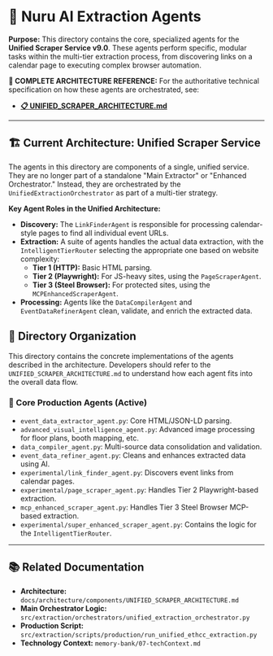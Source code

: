 # 🤖 Nuru AI Extraction Agents

**Purpose:** This directory contains the core, specialized agents for the **Unified Scraper Service v9.0**. These agents perform specific, modular tasks within the multi-tier extraction process, from discovering links on a calendar page to executing complex browser automation.

**📖 COMPLETE ARCHITECTURE REFERENCE:** For the authoritative technical specification on how these agents are orchestrated, see:
- **[📋 UNIFIED_SCRAPER_ARCHITECTURE.md](../../docs/architecture/components/UNIFIED_SCRAPER_ARCHITECTURE.md)**

---

## 🏗️ Current Architecture: Unified Scraper Service

The agents in this directory are components of a single, unified service. They are no longer part of a standalone "Main Extractor" or "Enhanced Orchestrator." Instead, they are orchestrated by the `UnifiedExtractionOrchestrator` as part of a multi-tier strategy.

**Key Agent Roles in the Unified Architecture:**
- **Discovery:** The `LinkFinderAgent` is responsible for processing calendar-style pages to find all individual event URLs.
- **Extraction:** A suite of agents handles the actual data extraction, with the `IntelligentTierRouter` selecting the appropriate one based on website complexity:
    - **Tier 1 (HTTP):** Basic HTML parsing.
    - **Tier 2 (Playwright):** For JS-heavy sites, using the `PageScraperAgent`.
    - **Tier 3 (Steel Browser):** For protected sites, using the `MCPEnhancedScraperAgent`.
- **Processing:** Agents like the `DataCompilerAgent` and `EventDataRefinerAgent` clean, validate, and enrich the extracted data.

## 📁 Directory Organization

This directory contains the concrete implementations of the agents described in the architecture. Developers should refer to the `UNIFIED_SCRAPER_ARCHITECTURE.md` to understand how each agent fits into the overall data flow.

### 🎯 Core Production Agents (Active)
-   `event_data_extractor_agent.py`: Core HTML/JSON-LD parsing.
-   `advanced_visual_intelligence_agent.py`: Advanced image processing for floor plans, booth mapping, etc.
-   `data_compiler_agent.py`: Multi-source data consolidation and validation.
-   `event_data_refiner_agent.py`: Cleans and enhances extracted data using AI.
-   `experimental/link_finder_agent.py`: Discovers event links from calendar pages.
-   `experimental/page_scraper_agent.py`: Handles Tier 2 Playwright-based extraction.
-   `mcp_enhanced_scraper_agent.py`: Handles Tier 3 Steel Browser MCP-based extraction.
-   `experimental/super_enhanced_scraper_agent.py`: Contains the logic for the `IntelligentTierRouter`.

---

## 📚 Related Documentation

-   **Architecture:** `docs/architecture/components/UNIFIED_SCRAPER_ARCHITECTURE.md`
-   **Main Orchestrator Logic:** `src/extraction/orchestrators/unified_extraction_orchestrator.py`
-   **Production Script:** `src/extraction/scripts/production/run_unified_ethcc_extraction.py`
-   **Technology Context:** `memory-bank/07-techContext.md`